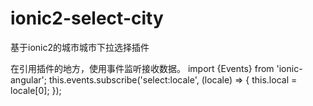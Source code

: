 # ionic2-select-city
基于ionic2的城市城市下拉选择插件

在引用插件的地方，使用事件监听接收数据。
import {Events} from 'ionic-angular';
this.events.subscribe('select:locale', (locale) => {
      this.local = locale[0];
});
